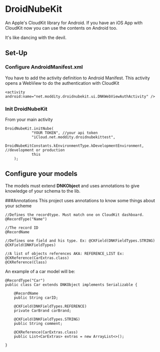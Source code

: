 # DroidNubeKit
An Apple's CloudKit library for Android. If you have an iOS App with CloudKit now you can use the contents on Android too.

It's like dancing with the devil.

## Set-Up
### Configure AndroidManifest.xml

You have to add the activity definition to Android Manifest. This activity opens a WebView to do the authentication with CloudKit

	<activity android:name="net.moddity.droidnubekit.ui.DNKWebViewAuthActivity" />
	
### Init DroidNubeKit

From your main activity

	DroidNubeKit.initNube(
                "YOUR TOKEN", //your api token
                "iCloud.net.moddity.droidnubekittest",
                DroidNubeKitConstants.kEnvironmentType.kDevelopmentEnvironment, //development or production
                this
        );
        
## Configure your models

The models must extend <b>DNKObject</b> and uses annotations to give knowledge of your schema to the lib.

###Annotations
This project uses annotations to know some things about your scheme

	//Defines the recordtype. Must match one on CloudKit dashboard.
	@RecordType("Name")

	//The record ID
	@RecordName
	
	//Defines one field and his type. Ex: @CKField(DNKFieldTypes.STRING) 
	@CKField(DNKFieldTypes)
	
	//A list of objects references AKA: REFERENCE_LIST Ex: @CKReference(CarExtras.class) 
	@CKReference(Class)


An example of a car model will be:

	@RecordType("Car")
	public class Car extends DNKObject implements Serializable {

    	@RecordName
    	public String carID;
    	
    	@CKField(DNKFieldTypes.REFERENCE)
    	private CarBrand carBrand;

    	@CKField(DNKFieldTypes.STRING)
    	public String comment;

    	@CKReference(CarExtras.class)
    	public List<CarExtras> extras = new ArrayList<>();
    	
    }